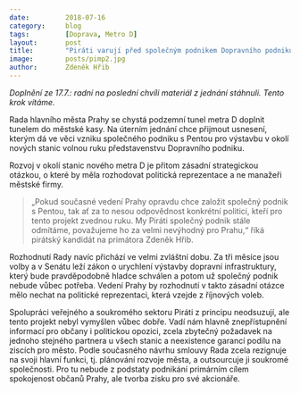 ```yaml
---
date:         2018-07-16
category:     blog
tags:         [Doprava, Metro D]
layout:       post
title:        "Piráti varují před společným podnikem Dopravního podniku s Pentou k metru D" 
image:        posts/pimp2.jpg
author:       Zdeněk Hřib
---
```


*Doplnění ze 17.7.: radní na poslední chvíli materiál z jednání stáhnuli. Tento krok vítáme.*

Rada hlavního města Prahy se chystá podzemní tunel metra D doplnit tunelem do městské kasy. Na úterním jednání chce přijmout usnesení, kterým dá ve věci vzniku společného podniku s Pentou pro výstavbu v okolí nových stanic volnou ruku představenstvu Dopravního podniku.

Rozvoj v okolí stanic nového metra D je přitom zásadní strategickou otázkou, o které by měla rozhodovat politická reprezentace a ne manažeři městské firmy. 
> „Pokud současné vedení Prahy opravdu chce založit společný podnik s Pentou, tak ať za to nesou odpovědnost konkrétní politici, kteří pro tento projekt zvednou ruku. My Piráti společný podnik stále odmítáme, považujeme ho za velmi nevýhodný pro Prahu,“ říká pirátský kandidát na primátora Zdeněk Hřib. 

Rozhodnutí Rady navíc přichází ve velmi zvláštní dobu. Za tři měsíce jsou volby a v Senátu leží zákon o urychlení výstavby dopravní infrastruktury, který bude pravděpodobně hladce schválen a potom už společný podnik nebude vůbec potřeba. Vedení Prahy by rozhodnutí v takto zásadní otázce mělo nechat na politické reprezentaci, která vzejde z říjnových voleb. 

Spolupráci veřejného a soukromého sektoru Piráti z principu neodsuzují, ale tento projekt nebyl vymyšlen vůbec dobře. Vadí nám hlavně znepřístupnění informací pro občany i politickou opozici, zcela zbytečný požadavek na jednoho stejného partnera u všech stanic a neexistence garancí podílu na ziscích pro město. Podle současného návrhu smlouvy Rada zcela rezignuje na svoji hlavní funkci, tj. plánování rozvoje města, a outsourcuje ji soukromé společnosti. Pro tu nebude z podstaty podnikání primárním cílem spokojenost občanů Prahy, ale tvorba zisku pro své akcionáře.

